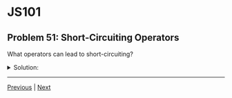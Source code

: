 # JS101
## Problem 51: Short-Circuiting Operators

What operators can lead to short-circuiting?

<details>
<summary>Solution:</summary>

The logical operators, `&&` and `||`. Also, though not covered in this course, the nullish coalescing operator `??` and optional chaining `?.`.

**How they short-circuit:**

**`||` (OR):** Stops evaluating and returns the first truthy value (or the last value if all are falsy)
```js
let result = 'hello' || expensiveFunction();  // 'hello', expensiveFunction() never runs
```

**`&&` (AND):** Stops evaluating and returns the first falsy value (or the last value if all are truthy)
```js
let result = false && expensiveFunction();  // false, expensiveFunction() never runs
```

**`??` (Nullish Coalescing):** Returns the right operand only if the left is `null` or `undefined`
```js
let result = 0 ?? 'default';        // 0 (not nullish)
let result = null ?? 'default';     // 'default'
```

**`?.` (Optional Chaining):** Stops evaluation and returns `undefined` if the value before `?.` is nullish
```js
let name = user?.profile?.name;  // undefined if user or profile is nullish
```

Short-circuiting is a performance optimization that prevents unnecessary computations.

</details>

---

[Previous](050.md) | [Next](052.md)

